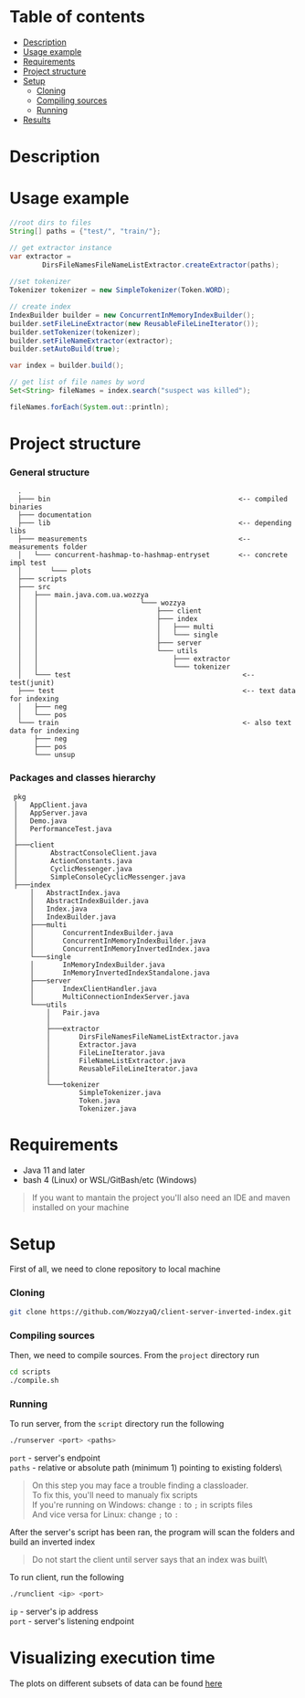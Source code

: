 # Table of contents
- [Description](#Description)
- [Usage example](#Usage-example)
- [Requirements](#Requirements)
- [Project structure](#Project-structure)
- [Setup](#Setup)
  * [Cloning](#Cloning)
  * [Compiling sources](#Compiling-sources)
  * [Running](#Running)
- [Results](#Results)

# Description

# Usage example
```java
//root dirs to files
String[] paths = {"test/", "train/"};

// get extractor instance
var extractor =
        DirsFileNamesFileNameListExtractor.createExtractor(paths);
        
//set tokenizer
Tokenizer tokenizer = new SimpleTokenizer(Token.WORD);

// create index
IndexBuilder builder = new ConcurrentInMemoryIndexBuilder();
builder.setFileLineExtractor(new ReusableFileLineIterator());
builder.setTokenizer(tokenizer);
builder.setFileNameExtractor(extractor);
builder.setAutoBuild(true);

var index = builder.build();

// get list of file names by word
Set<String> fileNames = index.search("suspect was killed");

fileNames.forEach(System.out::println);
```

# Project structure
### General structure
```
  .
  ├─── bin                                              <-- compiled binaries
  ├─── documentation 
  ├─── lib                                              <-- depending libs
  ├─── measurements                                     <-- measurements folder
  │   └─── concurrent-hashmap-to-hashmap-entryset       <-- concrete impl test      
  │       └─── plots     
  ├─── scripts                                          
  ├─── src
  │   ├─── main.java.com.ua.wozzya
  │   │                         └─── wozzya
  │   │                             ├─── client
  │   │                             ├─── index
  │   │                             │   ├─── multi
  │   │                             │   └─── single
  │   │                             ├─── server
  │   │                             └─── utils
  │   │                                 ├─── extractor
  │   │                                 └─── tokenizer
  │   └─── test                                          <-- test(junit)
  ├─── test                                              <-- text data for indexing
  │   ├─── neg
  │   └─── pos
  └─── train                                             <- also text data for indexing
      ├─── neg
      ├─── pos
      └─── unsup
```

### Packages and classes hierarchy
```
 pkg
 │   AppClient.java    
 │   AppServer.java                                          
 │   Demo.java                                              
 │   PerformanceTest.java                                   
 │
 ├───client
 │        AbstractConsoleClient.java
 │        ActionConstants.java
 │        CyclicMessenger.java
 │        SimpleConsoleCyclicMessenger.java
 ├───index
     │   AbstractIndex.java
     │   AbstractIndexBuilder.java
     │   Index.java
     │   IndexBuilder.java
     ├───multi
     │       ConcurrentIndexBuilder.java
     │       ConcurrentInMemoryIndexBuilder.java
     │       ConcurrentInMemoryInvertedIndex.java
     └───single
     │       InMemoryIndexBuilder.java
     │       InMemoryInvertedIndexStandalone.java
     ├───server
     │       IndexClientHandler.java
     │       MultiConnectionIndexServer.java
     └───utils
         │   Pair.java
         │
         ├───extractor
         │       DirsFileNamesFileNameListExtractor.java
         │       Extractor.java
         │       FileLineIterator.java
         │       FileNameListExtractor.java
         │       ReusableFileLineIterator.java
         │
         └───tokenizer
                 SimpleTokenizer.java
                 Token.java
                 Tokenizer.java
```
# Requirements
- Java 11 and later 
- bash 4 (Linux) or WSL/GitBash/etc (Windows)
> If you want to mantain the project you'll also need an IDE and maven installed on your machine

# Setup
First of all, we need to clone repository to local machine
### Cloning
```sh
git clone https://github.com/WozzyaQ/client-server-inverted-index.git
```
### Compiling sources
Then, we need to compile sources. From the `project` directory run
```sh
cd scripts
./compile.sh
```
### Running
To run server, from the `script` directory run the following
```sh
./runserver <port> <paths>
```
`port` - server's endpoint\
`paths` - relative or absolute path (minimum 1) pointing to existing folders\

> On this step you may face a trouble finding a classloader.\
To fix this, you'll need to manualy fix scripts\
If you're running on Windows: change `:` to `;` in scripts files\
And vice versa for Linux: change `;` to `:`

After the server's script has been ran, the program will scan the folders and build an inverted index
>Do not start the client until server says that an index was built\

To run client, run the following
```sh
./runclient <ip> <port>
```
`ip` - server's ip address\
`port` - server's listening endpoint


# Visualizing execution time
The plots on different subsets of data can be found [here](./measurements/concurrent-hashmap-to-hashmap-entryset)
